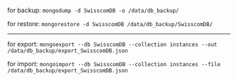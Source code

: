 for backup: 
`mongodump -d SwisscomDB -o /data/db_backup/`

for restore: 
`mongorestore -d SwisscomDB /data/db_backup/SwisscomDB/`

----
for export:
`mongoexport --db SwisscomDB --collection instances --out /data/db_backup/export_SwisscomDB.json`

for import:
`mongoimport --db SwisscomDB --collection instances --file /data/db_backup/export_SwisscomDB.json`